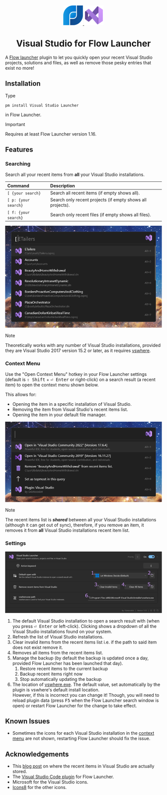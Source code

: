 <p align="center">
    <a href="https://flowlauncher.com">
        <img src="doc/flow.png" width=12.5%>
    </a>
    <a href="https://visualstudio.microsoft.com">
        <img src= "doc/vs_2022.png" width=12.5%>
    </a>
</p>

<h1 align="center">Visual Studio for Flow Launcher</h1>

A [Flow launcher](https://github.com/Flow-Launcher/Flow.Launcher) plugin to let you quickly open your recent Visual Studio projects, solutions and files, as well as remove those pesky entries that exist no more!

## Installation
Type 
```
pm install Visual Studio Launcher
```
in Flow Launcher.
> [!IMPORTANT]
> Requires at least Flow Launcher version 1.16.

## Features
### Searching

Search all your recent items from **all** your Visual Studio installations.

| Command               | Description                                                |
| :-------------------- | :--------------------------------------------------------- |
| `[ {your search}`     | Search all recent items (if empty shows all).              |
| `[ p: {your search}`  | Search only recent projects (if empty shows all projects). |
| `[ f: {your search}`  | Search only recent files (if empty shows all files).       |

![default_search](doc/default_search.png)

> [!NOTE]
> Theoretically works with any number of Visual Studio installations, provided they are Visual Studio 2017 version 15.2 or later, as it requires [vswhere](https://github.com/microsoft/vswhere).

### Context Menu

Use the "Open Context Menu" hotkey in your Flow Launcher settings (default is <kbd>⇧ Shift</kbd> + <kbd>⏎ Enter</kbd> or right-click) on a search result (a recent item) to open the context menu shown below.

This allows for:
- Opening the item in a specific installation of Visual Studio.
- Removing the item from Visual Studio's recent items list.
- Opening the item in your default file manager.

![context_menu](doc/context_menu.png) 

> [!NOTE]
> The recent items list is ***shared*** between all your Visual Studio installations (although it can get out of sync), therefore, if you remove an item, it removes it from **all** Visual Studio installations recent item list.

### Settings

![settings](doc/settings.png)

1. The default Visual Studio installation to open a search result with (when you press <kbd>⏎ Enter</kbd> or left-click). Clicking shows a dropdown of all the Visual Studio installations found on your system.  
2. Refresh the list of Visual Studio installations.
3. Clear invalid items from the recent items list i.e. if the path to said item does not exist remove it.
4. Removes all items from the recent items list.
5. Manage the backup (by default the backup is updated once a day, provided Flow Launcher has been launched that day).
   1. Restore recent items to the current backup
   2. Backup recent items right now
   3. Stop automatically updating the backup
6. The location of [vswhere.exe](https://github.com/microsoft/vswhere). The default value, set automatically by the plugin is vswhere's default install location. \
However, if this is incorrect you can change it! Though, you will need to reload plugin data (press <kbd>F5</kbd> when the Flow Launcher search window is open) or restart Flow Launcher for the change to take effect.

## Known Issues

- Sometimes the icons for each Visual Studio installation in the [context menu](#context-menu) are not shown, restarting Flow Launcher should fix the issue. 

## Acknowledgements 

- This [blog post](https://www.thomasbogholm.net/2021/06/18/pruning-recent-projects-in-start-page-of-visual-studio-2019-open-recent/) on where the recent items in Visual Studio are actually stored.
- The [Visual Studio Code plugin](https://github.com/taooceros/Flow.Plugin.VSCodeWorkspace) for Flow Launcher.
- Microsoft for the Visual Studio icons.
- [Icons8](https://icons8.com/) for the other icons.